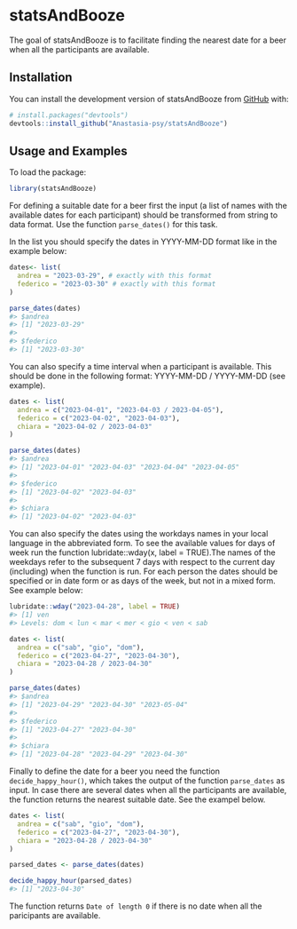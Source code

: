 
<!-- README.md is generated from README.Rmd. Please edit that file -->

# statsAndBooze

<!-- badges: start -->
<!-- badges: end -->

The goal of statsAndBooze is to facilitate finding the nearest date for
a beer when all the participants are available.

## Installation

You can install the development version of statsAndBooze from
[GitHub](https://github.com/) with:

``` r
# install.packages("devtools")
devtools::install_github("Anastasia-psy/statsAndBooze")
```

## Usage and Examples

To load the package:

``` r
library(statsAndBooze)
```

For defining a suitable date for a beer first the input (a list of names
with the available dates for each participant) should be transformed
from string to data format. Use the function `parse_dates()` for this
task.

In the list you should specify the dates in YYYY-MM-DD format like in
the example below:

``` r
dates<- list(
  andrea = "2023-03-29", # exactly with this format
  federico = "2023-03-30" # exactly with this format
)

parse_dates(dates)
#> $andrea
#> [1] "2023-03-29"
#> 
#> $federico
#> [1] "2023-03-30"
```

You can also specify a time interval when a participant is available.
This should be done in the following format: YYYY-MM-DD / YYYY-MM-DD
(see example).

``` r
dates <- list(
  andrea = c("2023-04-01", "2023-04-03 / 2023-04-05"),
  federico = c("2023-04-02", "2023-04-03"),
  chiara = "2023-04-02 / 2023-04-03"
)

parse_dates(dates)
#> $andrea
#> [1] "2023-04-01" "2023-04-03" "2023-04-04" "2023-04-05"
#> 
#> $federico
#> [1] "2023-04-02" "2023-04-03"
#> 
#> $chiara
#> [1] "2023-04-02" "2023-04-03"
```

You can also specify the dates using the workdays names in your local
language in the abbreviated form. To see the available values for days
of week run the function lubridate::wday(x, label = TRUE).The names of
the weekdays refer to the subsequent 7 days with respect to the current
day (including) when the function is run. For each person the dates
should be specified or in date form or as days of the week, but not in a
mixed form. See example below:

``` r
lubridate::wday("2023-04-28", label = TRUE)
#> [1] ven
#> Levels: dom < lun < mar < mer < gio < ven < sab

dates <- list(
  andrea = c("sab", "gio", "dom"),
  federico = c("2023-04-27", "2023-04-30"),
  chiara = "2023-04-28 / 2023-04-30"
)

parse_dates(dates)
#> $andrea
#> [1] "2023-04-29" "2023-04-30" "2023-05-04"
#> 
#> $federico
#> [1] "2023-04-27" "2023-04-30"
#> 
#> $chiara
#> [1] "2023-04-28" "2023-04-29" "2023-04-30"
```

Finally to define the date for a beer you need the function
`decide_happy_hour()`, which takes the output of the function
`parse_dates` as input. In case there are several dates when all the
participants are available, the function returns the nearest suitable
date. See the exampel below.

``` r
dates <- list(
  andrea = c("sab", "gio", "dom"),
  federico = c("2023-04-27", "2023-04-30"),
  chiara = "2023-04-28 / 2023-04-30"
)

parsed_dates <- parse_dates(dates)

decide_happy_hour(parsed_dates)
#> [1] "2023-04-30"
```

The function returns `Date of length 0` if there is no date when all the
paricipants are available.

